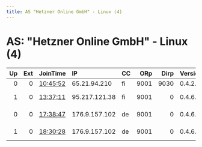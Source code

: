```yaml
---
title: AS "Hetzner Online GmbH" - Linux (4)
---
```


# AS: "Hetzner Online GmbH" - Linux (4)

|   Up |   Ext | JoinTime                                                                                              | IP            | CC   |   ORp |   Dirp | Version   | Contact                      | Nickname         |   eFamMembers |
|-----:|------:|:------------------------------------------------------------------------------------------------------|:--------------|:-----|------:|-------:|:----------|:-----------------------------|:-----------------|--------------:|
|    0 |     0 | [10:45:52](https://nusenu.github.io/OrNetStats/w/relay/E860D99E373A344D556C605428AF04DD46313374.html) | 65.21.94.210  | fi   |  9001 |   9030 | 0.4.2.7   | tor@bit2hit.com              | b2h              |             1 |
|    1 |     0 | [13:37:11](https://nusenu.github.io/OrNetStats/w/relay/904F2BF62637B5418B506B92FBD6AD5BF23E2851.html) | 95.217.121.38 | fi   |  9001 |      0 | 0.4.6.9   | admin@aktion-nordost.de      | DesPferdesHufe   |             1 |
|    0 |     0 | [17:38:47](https://nusenu.github.io/OrNetStats/w/relay/340809F792BA45C6524D357610ED8238A212129B.html) | 176.9.157.102 | de   |  9001 |      0 | 0.4.6.9   | RelayMaster &lt;relay@antans | W44rdfE3fqVo1L9B |             1 |
|    1 |     0 | [18:30:28](https://nusenu.github.io/OrNetStats/w/relay/275F7FE449EF7EB41EDD537E66583AB039870D68.html) | 176.9.157.102 | de   |  9001 |      0 | 0.4.6.9   | RelayMaster &lt;relay@antans | W44rdfE3fqVo1L9B |             1 |
